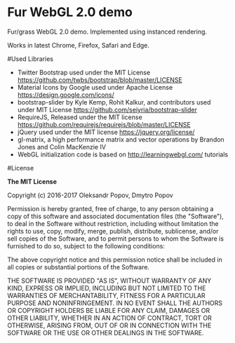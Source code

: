 # Fur WebGL 2.0 demo

Fur/grass WebGL 2.0 demo. Implemented using instanced rendering.

Works in latest Chrome, Firefox, Safari and Edge.

#Used Libraries

* Twitter Bootstrap used under the MIT License https://github.com/twbs/bootstrap/blob/master/LICENSE
* Material Icons by Google used under Apache License https://design.google.com/icons/
* bootstrap-slider by Kyle Kemp, Rohit Kalkur, and contributors used under MIT License https://github.com/seiyria/bootstrap-slider
* RequireJS, Released under the  MIT license https://github.com/requirejs/requirejs/blob/master/LICENSE
* jQuery used under the MIT license https://jquery.org/license/
* gl-matrix, a high performance matrix and vector operations by Brandon Jones and Colin MacKenzie IV
* WebGL initialization code is based on http://learningwebgl.com/ tutorials

#License

**The MIT License**

Copyright (c) 2016-2017 Oleksandr Popov, Dmytro Popov

Permission is hereby granted, free of charge, to any person obtaining a copy of this software and associated documentation files (the "Software"), to deal in the Software without restriction, including without limitation the rights to use, copy, modify, merge, publish, distribute, sublicense, and/or sell copies of the Software, and to permit persons to whom the Software is furnished to do so, subject to the following conditions:

The above copyright notice and this permission notice shall be included in all copies or substantial portions of the Software.

THE SOFTWARE IS PROVIDED "AS IS", WITHOUT WARRANTY OF ANY KIND, EXPRESS OR IMPLIED, INCLUDING BUT NOT LIMITED TO THE WARRANTIES OF MERCHANTABILITY, FITNESS FOR A PARTICULAR PURPOSE AND NONINFRINGEMENT. IN NO EVENT SHALL THE AUTHORS OR COPYRIGHT HOLDERS BE LIABLE FOR ANY CLAIM, DAMAGES OR OTHER LIABILITY, WHETHER IN AN ACTION OF CONTRACT, TORT OR OTHERWISE, ARISING FROM, OUT OF OR IN CONNECTION WITH THE SOFTWARE OR THE USE OR OTHER DEALINGS IN THE SOFTWARE.
